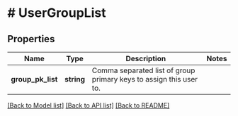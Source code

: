 # # UserGroupList

## Properties

Name | Type | Description | Notes
------------ | ------------- | ------------- | -------------
**group_pk_list** | **string** | Comma separated list of group primary keys to assign this user to. | 

[[Back to Model list]](../../README.md#documentation-for-models) [[Back to API list]](../../README.md#documentation-for-api-endpoints) [[Back to README]](../../README.md)



